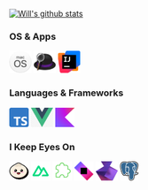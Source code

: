 [![Will's github stats](https://github-readme-stats.vercel.app/api?username=willbchang&show_icons=true&disable_animations=true&include_all_commits=true&hide_title=true)](https://github.com/anuraghazra/github-readme-stats)

### OS & Apps
<code><a href="https://www.apple.com/macos/"><img height="40" src="images/macos.png"></a></code>
<code><a href="https://www.alfredapp.com/"><img height="40" src="images/alfred.png"></a></code>
<code><a href="https://www.jetbrains.com/idea/"><img height="40" src="images/idea.png"></a></code>

### Languages & Frameworks
<code><a href="https://www.typescriptlang.org/"><img height="35" src="images/typescript.png"></a></code>
<code><a href="https://vuejs.org/"><img height="35" src="images/vue.png"></a></code>
<code><a href="https://kotlinlang.org/"><img height="35" src="images/kotlin.png"></a></code>

### I Keep Eyes On
<code><a href="https://bun.sh/"><img height="35" src="images/bun.png"></a></code>
<code><a href="https://nuxt.com/"><img height="35" src="images/nuxt.png"></a></code>
<code><a href="https://wxt.dev/"><img height="35" src="images/wxt.svg"></a></code>
<code><a href="https://ktor.io/"><img height="35" src="images/ktor.png"></a></code>
<code><a href="https://www.jetbrains.com/kotlin-multiplatform//"><img height="35" src="images/kotlin-multiplatform.png"></a></code>
<code><a href="https://www.postgresql.org/"><img height="35" src="images/postgresql.png"></a></code>

